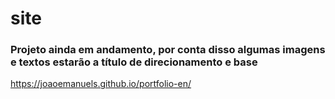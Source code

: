# site

<h3>Projeto ainda em andamento, por conta disso algumas imagens e textos estarão a título de direcionamento e base </h3>

<a>https://joaoemanuels.github.io/portfolio-en/</a>
